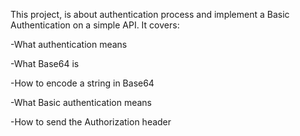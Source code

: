 This project, is about authentication process and implement a Basic Authentication on a simple API. It covers:


-What authentication means

-What Base64 is

-How to encode a string in Base64

-What Basic authentication means

-How to send the Authorization header
